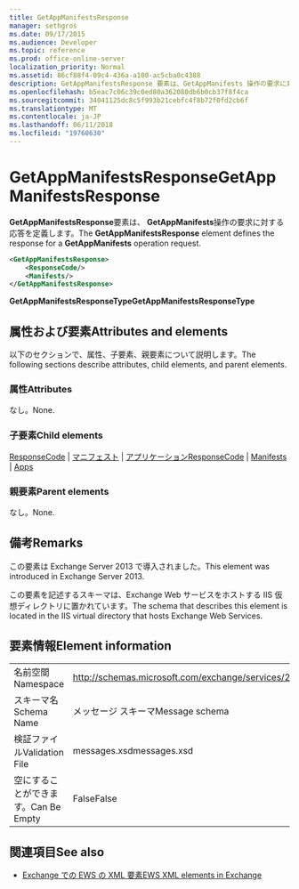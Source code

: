 ```yaml
---
title: GetAppManifestsResponse
manager: sethgros
ms.date: 09/17/2015
ms.audience: Developer
ms.topic: reference
ms.prod: office-online-server
localization_priority: Normal
ms.assetid: 86cf88f4-09c4-436a-a100-ac5cba0c4388
description: GetAppManifestsResponse 要素は、GetAppManifests 操作の要求に対する応答を定義します。
ms.openlocfilehash: b5eac7c06c39c0ed80a362080db6b0cb37f8f4ca
ms.sourcegitcommit: 34041125dc8c5f993b21cebfc4f8b72f0fd2cb6f
ms.translationtype: MT
ms.contentlocale: ja-JP
ms.lasthandoff: 06/11/2018
ms.locfileid: "19760630"
---
```

# <a name="getappmanifestsresponse"></a><span data-ttu-id="98109-103">GetAppManifestsResponse</span><span class="sxs-lookup"><span data-stu-id="98109-103">GetAppManifestsResponse</span></span>

<span data-ttu-id="98109-104">**GetAppManifestsResponse**要素は、 **GetAppManifests**操作の要求に対する応答を定義します。</span><span class="sxs-lookup"><span data-stu-id="98109-104">The **GetAppManifestsResponse** element defines the response for a **GetAppManifests** operation request.</span></span> 
  
```XML
<GetAppManifestsResponse>
    <ResponseCode/>
    <Manifests/>
</GetAppManifestsResponse>
```

 <span data-ttu-id="98109-105">**GetAppManifestsResponseType**</span><span class="sxs-lookup"><span data-stu-id="98109-105">**GetAppManifestsResponseType**</span></span>
## <a name="attributes-and-elements"></a><span data-ttu-id="98109-106">属性および要素</span><span class="sxs-lookup"><span data-stu-id="98109-106">Attributes and elements</span></span>

<span data-ttu-id="98109-107">以下のセクションで、属性、子要素、親要素について説明します。</span><span class="sxs-lookup"><span data-stu-id="98109-107">The following sections describe attributes, child elements, and parent elements.</span></span>
  
### <a name="attributes"></a><span data-ttu-id="98109-108">属性</span><span class="sxs-lookup"><span data-stu-id="98109-108">Attributes</span></span>

<span data-ttu-id="98109-109">なし。</span><span class="sxs-lookup"><span data-stu-id="98109-109">None.</span></span>
  
### <a name="child-elements"></a><span data-ttu-id="98109-110">子要素</span><span class="sxs-lookup"><span data-stu-id="98109-110">Child elements</span></span>

<span data-ttu-id="98109-111">[ResponseCode](responsecode.md) | [マニフェスト](manifests.md) | [アプリケーション](apps.md)</span><span class="sxs-lookup"><span data-stu-id="98109-111">[ResponseCode](responsecode.md) | [Manifests](manifests.md) | [Apps](apps.md)</span></span>
  
### <a name="parent-elements"></a><span data-ttu-id="98109-112">親要素</span><span class="sxs-lookup"><span data-stu-id="98109-112">Parent elements</span></span>

<span data-ttu-id="98109-113">なし。</span><span class="sxs-lookup"><span data-stu-id="98109-113">None.</span></span>
  
## <a name="remarks"></a><span data-ttu-id="98109-114">備考</span><span class="sxs-lookup"><span data-stu-id="98109-114">Remarks</span></span>

<span data-ttu-id="98109-115">この要素は Exchange Server 2013 で導入されました。</span><span class="sxs-lookup"><span data-stu-id="98109-115">This element was introduced in Exchange Server 2013.</span></span>
  
<span data-ttu-id="98109-116">この要素を記述するスキーマは、Exchange Web サービスをホストする IIS 仮想ディレクトリに置かれています。</span><span class="sxs-lookup"><span data-stu-id="98109-116">The schema that describes this element is located in the IIS virtual directory that hosts Exchange Web Services.</span></span>
  
## <a name="element-information"></a><span data-ttu-id="98109-117">要素情報</span><span class="sxs-lookup"><span data-stu-id="98109-117">Element information</span></span>

|||
|:-----|:-----|
|<span data-ttu-id="98109-118">名前空間</span><span class="sxs-lookup"><span data-stu-id="98109-118">Namespace</span></span>  <br/> |http://schemas.microsoft.com/exchange/services/2006/messages  <br/> |
|<span data-ttu-id="98109-119">スキーマ名</span><span class="sxs-lookup"><span data-stu-id="98109-119">Schema Name</span></span>  <br/> |<span data-ttu-id="98109-120">メッセージ スキーマ</span><span class="sxs-lookup"><span data-stu-id="98109-120">Message schema</span></span>  <br/> |
|<span data-ttu-id="98109-121">検証ファイル</span><span class="sxs-lookup"><span data-stu-id="98109-121">Validation File</span></span>  <br/> |<span data-ttu-id="98109-122">messages.xsd</span><span class="sxs-lookup"><span data-stu-id="98109-122">messages.xsd</span></span>  <br/> |
|<span data-ttu-id="98109-123">空にすることができます。</span><span class="sxs-lookup"><span data-stu-id="98109-123">Can Be Empty</span></span>  <br/> |<span data-ttu-id="98109-124">False</span><span class="sxs-lookup"><span data-stu-id="98109-124">False</span></span>  <br/> |
   
## <a name="see-also"></a><span data-ttu-id="98109-125">関連項目</span><span class="sxs-lookup"><span data-stu-id="98109-125">See also</span></span>



- [<span data-ttu-id="98109-126">Exchange での EWS の XML 要素</span><span class="sxs-lookup"><span data-stu-id="98109-126">EWS XML elements in Exchange</span></span>](ews-xml-elements-in-exchange.md)

